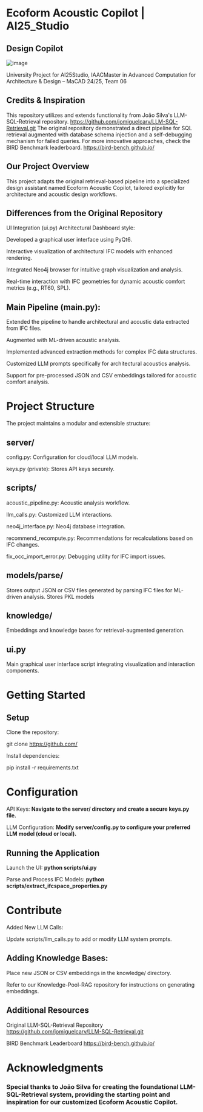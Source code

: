 # Ecoform Acoustic Copilot | AI25_Studio
## Design Copilot

![image](https://github.com/user-attachments/assets/863e69e3-eb1b-4f4f-84e4-8c9a8f575582)



University Project for AI25Studio, IAACMaster in Advanced Computation for Architecture & Design – MaCAD 24/25, Team 06

## Credits & Inspiration

This repository utilizes and extends functionality from João Silva's LLM-SQL-Retrieval repository. https://github.com/jomiguelcarv/LLM-SQL-Retrieval.git  The original repository demonstrated a direct pipeline for SQL retrieval augmented with database schema injection and a self-debugging mechanism for failed queries. For more innovative approaches, check the BIRD Benchmark leaderboard. https://bird-bench.github.io/

## Our Project Overview

This project adapts the original retrieval-based pipeline into a specialized design assistant named Ecoform Acoustic Copilot, tailored explicitly for architecture and acoustic design workflows.

## Differences from the Original Repository

UI Integration (ui.py) Architectural Dashboard style:

Developed a graphical user interface using PyQt6.

Interactive visualization of architectural IFC models with enhanced rendering.

Integrated Neo4j browser for intuitive graph visualization and analysis.

Real-time interaction with IFC geometries for dynamic acoustic comfort metrics (e.g., RT60, SPL).

## Main Pipeline (main.py):

Extended the pipeline to handle architectural and acoustic data extracted from IFC files.

Augmented with ML-driven acoustic analysis.

Implemented advanced extraction methods for complex IFC data structures.

Customized LLM prompts specifically for architectural acoustics analysis.

Support for pre-processed JSON and CSV embeddings tailored for acoustic comfort analysis.

# Project Structure

The project maintains a modular and extensible structure:

## server/

config.py: Configuration for cloud/local LLM models.

keys.py (private): Stores API keys securely.

## scripts/

acoustic_pipeline.py: Acoustic analysis workflow.

llm_calls.py: Customized LLM interactions.

neo4j_interface.py: Neo4j database integration.

recommend_recompute.py: Recommendations for recalculations based on IFC changes.

fix_occ_import_error.py: Debugging utility for IFC import issues.

## models/parse/

Stores output JSON or CSV files generated by parsing IFC files for ML-driven analysis.
Stores PKL models

## knowledge/

Embeddings and knowledge bases for retrieval-augmented generation.

## ui.py

Main graphical user interface script integrating visualization and interaction components.

# Getting Started

## Setup

Clone the repository:

git clone https://github.com/<your-repo-link>

Install dependencies:

pip install -r requirements.txt


# Configuration

API Keys: **Navigate to the server/ directory and create a secure keys.py file.**

LLM Configuration: **Modify server/config.py to configure your preferred LLM model (cloud or local).**

## Running the Application

Launch the UI: **python scripts/ui.py**

Parse and Process IFC Models: **python scripts/extract_ifcspace_properties.py**

# Contribute

Added New LLM Calls:

Update scripts/llm_calls.py to add or modify LLM system prompts.

## Adding Knowledge Bases:

Place new JSON or CSV embeddings in the knowledge/ directory.

Refer to our Knowledge-Pool-RAG repository for instructions on generating embeddings.

## Additional Resources

Original LLM-SQL-Retrieval Repository https://github.com/jomiguelcarv/LLM-SQL-Retrieval.git

BIRD Benchmark Leaderboard https://bird-bench.github.io/


# Acknowledgments

### Special thanks to João Silva for creating the foundational LLM-SQL-Retrieval system, providing the starting point and inspiration for our customized Ecoform Acoustic Copilot.

